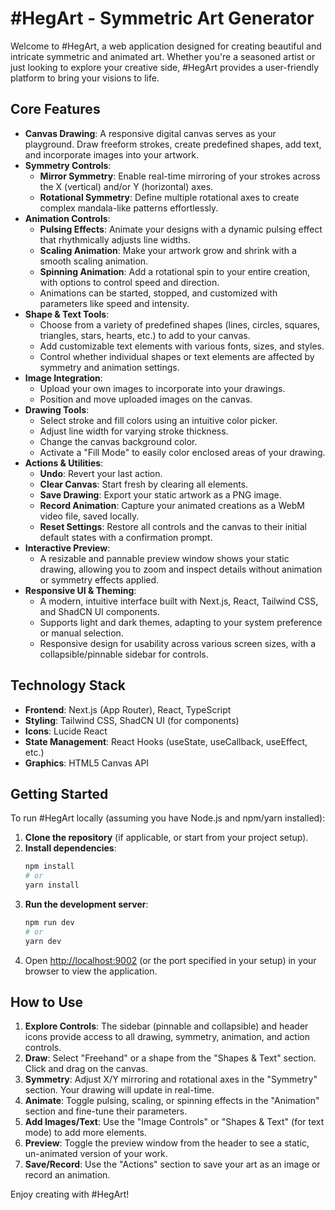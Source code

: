 # #HegArt - Symmetric Art Generator

Welcome to #HegArt, a web application designed for creating beautiful and intricate symmetric and animated art. Whether you're a seasoned artist or just looking to explore your creative side, #HegArt provides a user-friendly platform to bring your visions to life.

## Core Features

-   **Canvas Drawing**: A responsive digital canvas serves as your playground. Draw freeform strokes, create predefined shapes, add text, and incorporate images into your artwork.
-   **Symmetry Controls**:
    -   **Mirror Symmetry**: Enable real-time mirroring of your strokes across the X (vertical) and/or Y (horizontal) axes.
    -   **Rotational Symmetry**: Define multiple rotational axes to create complex mandala-like patterns effortlessly.
-   **Animation Controls**:
    -   **Pulsing Effects**: Animate your designs with a dynamic pulsing effect that rhythmically adjusts line widths.
    -   **Scaling Animation**: Make your artwork grow and shrink with a smooth scaling animation.
    -   **Spinning Animation**: Add a rotational spin to your entire creation, with options to control speed and direction.
    -   Animations can be started, stopped, and customized with parameters like speed and intensity.
-   **Shape & Text Tools**:
    -   Choose from a variety of predefined shapes (lines, circles, squares, triangles, stars, hearts, etc.) to add to your canvas.
    -   Add customizable text elements with various fonts, sizes, and styles.
    -   Control whether individual shapes or text elements are affected by symmetry and animation settings.
-   **Image Integration**:
    -   Upload your own images to incorporate into your drawings.
    -   Position and move uploaded images on the canvas.
-   **Drawing Tools**:
    -   Select stroke and fill colors using an intuitive color picker.
    -   Adjust line width for varying stroke thickness.
    -   Change the canvas background color.
    -   Activate a "Fill Mode" to easily color enclosed areas of your drawing.
-   **Actions & Utilities**:
    -   **Undo**: Revert your last action.
    -   **Clear Canvas**: Start fresh by clearing all elements.
    -   **Save Drawing**: Export your static artwork as a PNG image.
    -   **Record Animation**: Capture your animated creations as a WebM video file, saved locally.
    -   **Reset Settings**: Restore all controls and the canvas to their initial default states with a confirmation prompt.
-   **Interactive Preview**:
    -   A resizable and pannable preview window shows your static drawing, allowing you to zoom and inspect details without animation or symmetry effects applied.
-   **Responsive UI & Theming**:
    -   A modern, intuitive interface built with Next.js, React, Tailwind CSS, and ShadCN UI components.
    -   Supports light and dark themes, adapting to your system preference or manual selection.
    -   Responsive design for usability across various screen sizes, with a collapsible/pinnable sidebar for controls.

## Technology Stack

-   **Frontend**: Next.js (App Router), React, TypeScript
-   **Styling**: Tailwind CSS, ShadCN UI (for components)
-   **Icons**: Lucide React
-   **State Management**: React Hooks (useState, useCallback, useEffect, etc.)
-   **Graphics**: HTML5 Canvas API

## Getting Started

To run #HegArt locally (assuming you have Node.js and npm/yarn installed):

1.  **Clone the repository** (if applicable, or start from your project setup).
2.  **Install dependencies**:
    ```bash
    npm install
    # or
    yarn install
    ```
3.  **Run the development server**:
    ```bash
    npm run dev
    # or
    yarn dev
    ```
4.  Open [http://localhost:9002](http://localhost:9002) (or the port specified in your setup) in your browser to view the application.

## How to Use

1.  **Explore Controls**: The sidebar (pinnable and collapsible) and header icons provide access to all drawing, symmetry, animation, and action controls.
2.  **Draw**: Select "Freehand" or a shape from the "Shapes & Text" section. Click and drag on the canvas.
3.  **Symmetry**: Adjust X/Y mirroring and rotational axes in the "Symmetry" section. Your drawing will update in real-time.
4.  **Animate**: Toggle pulsing, scaling, or spinning effects in the "Animation" section and fine-tune their parameters.
5.  **Add Images/Text**: Use the "Image Controls" or "Shapes & Text" (for text mode) to add more elements.
6.  **Preview**: Toggle the preview window from the header to see a static, un-animated version of your work.
7.  **Save/Record**: Use the "Actions" section to save your art as an image or record an animation.

Enjoy creating with #HegArt!
